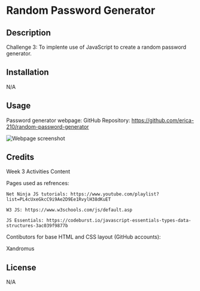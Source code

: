 # Random Password Generator

## Description

Challenge 3: To implente use of JavaScript to create a random password generator. 

## Installation

N/A

## Usage

Password generator webpage: 
GitHub Repository: https://github.com/erica-210/random-password-generator

![Webpage screenshot]()


## Credits

Week 3 Activities Content

Pages used as refrences:

    Net Ninja JS tutorials: https://www.youtube.com/playlist?list=PL4cUxeGkcC9i9Ae2D9Ee1RvylH38dKuET

    W3 JS: https://www.w3schools.com/js/default.asp

    JS Essentials: https://codeburst.io/javascript-essentials-types-data-structures-3ac039f9877b

Contibutors for base HTML and CSS layout (GitHub accounts):

Xandromus


## License

N/A
